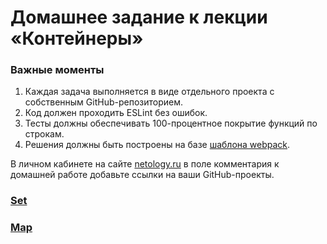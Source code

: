 # Домашнее задание к лекции «Контейнеры»

### **Важные моменты** 

1. Каждая задача выполняется в виде отдельного проекта с собственным GitHub-репозиторием.
2. Код должен проходить ESLint без ошибок.
3. Тесты должны обеспечивать 100-процентное покрытие функций по строкам.
4. Решения должны быть построены на базе [шаблона webpack](/ci-template).

В личном кабинете на сайте [netology.ru](http://netology.ru/) в поле комментария к домашней работе добавьте ссылки на ваши GitHub-проекты.

### [**Set**](https://github.com/Pavka16/Set)
### [**Map**](https://github.com/Pavka16/Map)



<!-- ## Map * (задача со звёздочкой)

**Важно: это необязательная задача.**

### Легенда

Давать пользователю возможность кастомизировать внешний вид приложения — хорошая идея, поэтому вы решили также реализовать поддержку этой функции в игре.

### Описание

У вас есть дефолтные настройки, хранящиеся в `Map`:
1. `'theme': 'dark'`. Другие возможные значения — `'light'`, `'gray'`.
2. `'music': 'trance'`. Другие возможные значения — `'pop'`, `'rock'`, `'chillout'`, `'off'`.
3. `'difficulty': 'easy'`. Другие возможные значения — `'normal'`, `'hard'`, `'nightmare'`.

Напишите класс `Settings`, который содержит:
- набор настроек по умолчанию — хранить в `Map`;
- набор пользовательских настроек. Пользователь может установить конкретную настройку по имени и значению. Хранить в `Map` нужно только те настройки, которые пользователь установил.
- Get'тер `settings`, который возвращает `Map`, полученный путём наложения пользовательских настроек на дефолтные.

Не забудьте написать Unit-тесты, которые обеспечивают 100-процентное покрытие тестируемых функций и классов. -->
